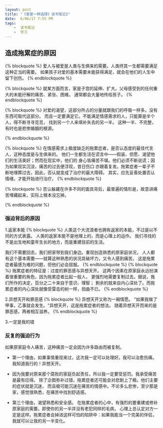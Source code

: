```yaml
---
layout: post
title: "《爱是一种选择》读书笔记2"
date:  6/06/17 7:55 PM
tags: 
	-  读书笔记
	-  学习
---
```


## 造成拖累症的原因

{% blockquote %}
爱人与被爱是人类与生俱来的需要。人类终其一生都需要满足这种正当的需要。
如果孩子对爱的基本需要未能获得满足，就会在他们的人生中留下创伤。
{% endblockquote %}

{% blockquote %}
 就某方面而言，家是子宫的延伸、扩大。父母感受到的任何重大的未能纡解的痛苦、紧张、困难。
 通常都会大量地传给孩子。
{% endblockquote %}

{% blockquote %}
 对爱的渴望，这部分所占的分量就跟我们的呼吸一样多。没有东西可取代这部分。
 而且一定要满足它。不能满足情感需求的人，只能算是半个人，得不断寻寻觅觅，
 找到另一个人来填补失去的另一半。
 这种一半、不完整，有时也是悲惨婚姻的根源。

{% endblockquote %}
 
{% blockquote %}
 在情感需求上极度缺乏的拖累症者，是否认态度的最佳代言人，这种态度是与生俱来的。
 他们一生都生活在谎言中——假装、但愿、渴望他们的生活美好；然而在现实中，他们的
 身心皆痛苦不堪。他们必须不断说谎；因为如果现实沉没，痛苦的过去便浮现，昔日伤口
 亦跟着复发。拖累症者一辈子不断地埋葬过去，因此，否认就变成了治疗的最大障碍。
 其实，应先妥善处置否认情绪，才能开始进行治疗。
{% endblockquote %}

{% blockquote %}
 否认躲藏在许多不同的面具背后，最普遍的情形是，故意讲痛苦埋藏起来，实际上根本没忘掉。
 
 {% endblockquote %}
 
 ### 强迫背后的原因
 
 1.返家本能
  {% blockquote %}
 人类这个大流浪者也拥有返家的本能，不过是以不同的方式表露。
 人类的返家本能不是地理上的，而是心理上的运作。
 我们寻找的不是出生地和童年生长的地方，而是重建目前的生活。
 
 我们不需要回去，我们把家带到我们身边。重现创造熟悉的原家庭状况，
 人人都有这个基本需要——就算这种熟悉的状况具破坏力，又令人感到痛苦。
 这是拖累症者最感为难的问题，但他们必会屈服。 
 {% endblockquote %}
 {% blockquote %}
 拖累症者的特征是：过度的罪恶感与异想天开。
 这两个因素在原家庭永远扮演着很重要的角色，因为拖累症者比起一般人，
 更强烈地需要复制过去。据说，我们所作的决定，百分之二十来自于意识、理智；
 剩余的就来自内心深处了。而拖累症者的内心深处就像受雷击的树一样，扭曲不已。
 {% endblockquote %}
 

 2.异想天开和罪恶感
 {% blockquote %}
 异想天开又称为一厢情愿。
 "如果我做了甲事，乙事就会发生。"异想天开，这是拖累症者的想法。
 随着异想天开而来的是罪恶感，两者相互滋养。
 {% endblockquote %}
 
 3.一定是我的错
 
 ### 反复的强迫行为
 如果原家庭令人痛苦，这种痛苦一定会因为许多路由而被复制。
 - 第一个理由，如果事情重现来过，这次我一定可以处理好。我可以治愈伤痛。
  我知道我行的！异想天开。
  
 - 因为我要对原来那个腐败的家庭负起责任，所以我一定要受惩罚。我承受痛苦是最有应得。
  除了企图弥补过错，拖累症者还可能会对悲剧上了瘾。他们主要的症状就是沉迷，
  而且极可能沉迷在痛苦的情感中。不论多么悲惨，至少那是家，感觉很熟悉，在痛苦中找到舒适感。
  
 - 第三个理由，渴望熟悉和安全感。
  在拖累症者的心中，有强烈的要重建或修补原家庭的需要。即使你的另一半并没有老犯同样的毛病，
  心理上总认定对方一定是这样。拖累症者会掉进这样可怕的陷阱中：如果我能当一个完美的伴侣，
  我就可以让我的另一半变化。